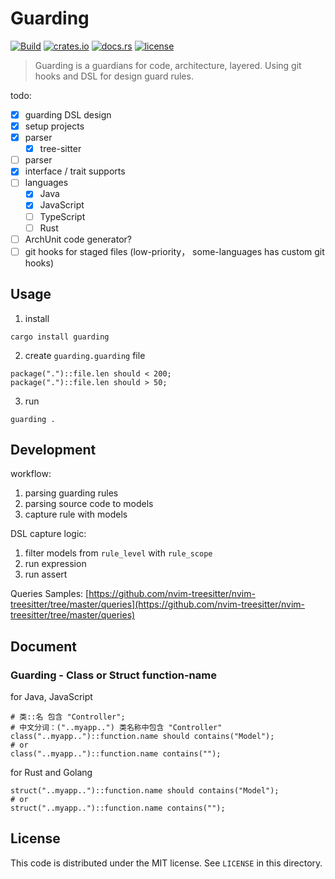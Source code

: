 # Guarding

[![Build](https://github.com/inherd/guarding/actions/workflows/build.yml/badge.svg)](https://github.com/inherd/guarding/actions/workflows/build.yml)
[![crates.io](https://meritbadge.herokuapp.com/guarding)](https://crates.io/crates/druid)
[![docs.rs](https://docs.rs/guarding/badge.svg)](https://docs.rs/guarding/)
[![license](https://img.shields.io/crates/l/guarding)](https://github.com/inherd/guarding/blob/master/LICENSE)

> Guarding is a guardians for code, architecture, layered. Using git hooks and DSL for design guard rules.

todo:

 - [x] guarding DSL design
 - [x] setup projects
 - [x] parser
    - [x] tree-sitter
 - [ ] parser
 - [x] interface / trait supports
 - [ ] languages
    - [x] Java
    - [x] JavaScript
    - [ ] TypeScript
    - [ ] Rust
 - [ ] ArchUnit code generator?
 - [ ] git hooks for staged files (low-priority， some-languages has custom git hooks)

## Usage

1. install

```
cargo install guarding
```

2. create `guarding.guarding` file

```
package(".")::file.len should < 200;
package(".")::file.len should > 50;
```

3. run 

```
guarding .
```

## Development

workflow:

1. parsing guarding rules
2. parsing source code to models
3. capture rule with models

DSL capture logic:

1. filter models from `rule_level` with `rule_scope`
2. run expression
3. run assert

Queries Samples: [https://github.com/nvim-treesitter/nvim-treesitter/tree/master/queries](https://github.com/nvim-treesitter/nvim-treesitter/tree/master/queries)

## Document

### Guarding - Class or Struct function-name

for Java, JavaScript

```
# 类::名 包含 "Controller";
# 中文分词：("..myapp..") 类名称中包含 "Controller"
class("..myapp..")::function.name should contains("Model");
# or
class("..myapp..")::function.name contains("");
```

for Rust and Golang

```
struct("..myapp..")::function.name should contains("Model");
# or
struct("..myapp..")::function.name contains("");
```

License
---

This code is distributed under the MIT license. See `LICENSE` in this directory.

